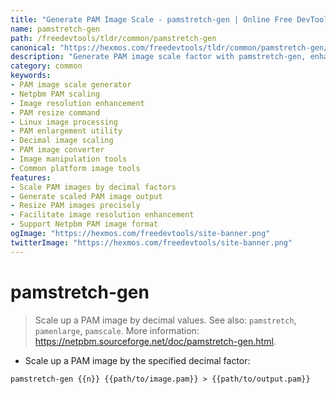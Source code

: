 ```yaml
---
title: "Generate PAM Image Scale - pamstretch-gen | Online Free DevTools by Hexmos"
name: pamstretch-gen
path: /freedevtools/tldr/common/pamstretch-gen
canonical: "https://hexmos.com/freedevtools/tldr/common/pamstretch-gen/"
description: "Generate PAM image scale factor with pamstretch-gen, enhancing image resolution. Achieve precise image resizing effortlessly. Free online tool, no registration required."
category: common
keywords:
- PAM image scale generator
- Netpbm PAM scaling
- Image resolution enhancement
- PAM resize command
- Linux image processing
- PAM enlargement utility
- Decimal image scaling
- PAM image converter
- Image manipulation tools
- Common platform image tools
features:
- Scale PAM images by decimal factors
- Generate scaled PAM image output
- Resize PAM images precisely
- Facilitate image resolution enhancement
- Support Netpbm PAM image format
ogImage: "https://hexmos.com/freedevtools/site-banner.png"
twitterImage: "https://hexmos.com/freedevtools/site-banner.png"
---
```


# pamstretch-gen

> Scale up a PAM image by decimal values.
> See also: `pamstretch`, `pamenlarge`, `pamscale`.
> More information: <https://netpbm.sourceforge.net/doc/pamstretch-gen.html>.

- Scale up a PAM image by the specified decimal factor:

`pamstretch-gen {{n}} {{path/to/image.pam}} > {{path/to/output.pam}}`
